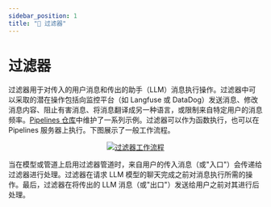 ```yaml
---
sidebar_position: 1
title: "🚰 过滤器"
---
```


# 过滤器

过滤器用于对传入的用户消息和传出的助手（LLM）消息执行操作。过滤器中可以采取的潜在操作包括向监控平台（如 Langfuse 或 DataDog）发送消息、修改消息内容、阻止有害消息、将消息翻译成另一种语言，或限制来自特定用户的消息频率。[Pipelines 仓库](https://github.com/open-webui/pipelines/tree/main/examples/filters)中维护了一系列示例。过滤器可以作为函数执行，也可以在 Pipelines 服务器上执行。下图展示了一般工作流程。

<p align="center">
  <a href="#">
    <img src="/images/pipelines/filters.png" alt="过滤器工作流程" />
  </a>
</p>

当在模型或管道上启用过滤器管道时，来自用户的传入消息（或"入口"）会传递给过滤器进行处理。过滤器在请求 LLM 模型的聊天完成之前对消息执行所需的操作。最后，过滤器在将传出的 LLM 消息（或"出口"）发送给用户之前对其进行后处理。
